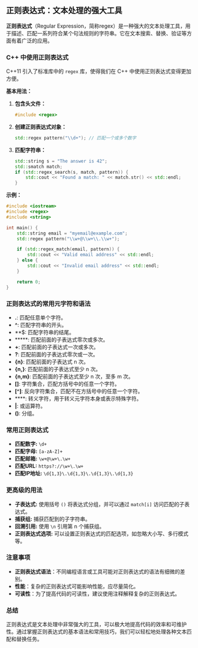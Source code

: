 ## 正则表达式：文本处理的强大工具

**正则表达式**（Regular Expression，简称regex）是一种强大的文本处理工具，用于描述、匹配一系列符合某个句法规则的字符串。它在文本搜索、替换、验证等方面有着广泛的应用。

### C++ 中使用正则表达式

C++11 引入了标准库中的 `regex` 库，使得我们在 C++ 中使用正则表达式变得更加方便。

**基本用法：**

1. **包含头文件：**
    
    
    ```C++
    #include <regex>
    ```
    
2. **创建正则表达式对象：**
    
    
    ```C++
    std::regex pattern("\\d+"); // 匹配一个或多个数字
    ```
    
3. **匹配字符串：**
    
    
    ```C++
    std::string s = "The answer is 42";
    std::smatch match;
    if (std::regex_search(s, match, pattern)) {
        std::cout << "Found a match: " << match.str() << std::endl;
    }
    ```
    

**示例：**

```C++
#include <iostream>
#include <regex>
#include <string>

int main() {
    std::string email = "myemail@example.com";
    std::regex pattern("\\w+@\\w+\\.\\w+");

    if (std::regex_match(email, pattern)) {
        std::cout << "Valid email address" << std::endl;
    } else {
        std::cout << "Invalid email address" << std::endl;
    }

    return 0;
}
```

### 正则表达式的常用元字符和语法

- **.**: 匹配任意单个字符。
- **^**: 匹配字符串的开头。
- **$: 匹配字符串的结尾。
- *****: 匹配前面的子表达式零次或多次。
- **+**: 匹配前面的子表达式一次或多次。
- **?**: 匹配前面的子表达式零次或一次。
- **{n}**: 匹配前面的子表达式 n 次。
- **{n,}**: 匹配前面的子表达式至少 n 次。
- **{n,m}**: 匹配前面的子表达式至少 n 次，至多 m 次。
- **[]**: 字符集合，匹配方括号中的任意一个字符。
- **[^]**: 反向字符集合，匹配不在方括号中的任意一个字符。
- ****: 转义字符，用于转义元字符本身或表示特殊字符。
- **|**: 或运算符。
- **()**: 分组。

### 常用正则表达式

- **匹配数字:** `\d+`
- **匹配字母:** `[a-zA-Z]+`
- **匹配邮箱:** `\w+@\w+\.\w+`
- **匹配URL:** `https?://\w+\.\w+`
- **匹配IP地址:** `\d{1,3}\.\d{1,3}\.\d{1,3}\.\d{1,3}`

### 更高级的用法

- **子表达式:** 使用括号 `()` 将表达式分组，并可以通过 `match[i]` 访问匹配的子表达式。
- **捕获组:** 捕获匹配到的子字符串。
- **回溯引用:** 使用 `\n` 引用第 n 个捕获组。
- **正则表达式选项:** 可以设置正则表达式的匹配选项，如忽略大小写、多行模式等。

### 注意事项

- **正则表达式语法**：不同编程语言或工具可能对正则表达式的语法有细微的差别。
- **性能**：复杂的正则表达式可能影响性能，应尽量简化。
- **可读性**：为了提高代码的可读性，建议使用注释解释复杂的正则表达式。

### 总结

正则表达式是文本处理中非常强大的工具，可以极大地提高代码的效率和可维护性。通过掌握正则表达式的基本语法和常用技巧，我们可以轻松地处理各种文本匹配和替换任务。
